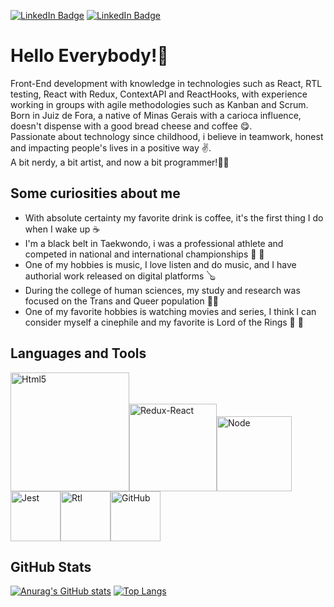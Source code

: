 [![LinkedIn Badge](https://img.shields.io/badge/-Linkedin-blue?style=flat-square&logo=Linkedin&logoColor=white&link=https://www.linkedin.com/in/lucasbarbosa123/)](https://www.linkedin.com/in/lucasbarbosa123/)
[![LinkedIn Badge](https://img.shields.io/badge/Gmail-D14836?style=flat-square&logo=gmail&logoColor=white&link=mailto:l.barbosatkd@gmail.com)](mailto:l.barbosatkd@gmail.com)


<h1>Hello Everybody!🖖</h1>

<p> Front-End development with knowledge in technologies such as React, RTL testing, React with Redux, ContextAPI and ReactHooks, with experience working in groups with agile methodologies such as Kanban and Scrum.
Born in Juiz de Fora, a native of Minas Gerais with a carioca influence, doesn't dispense with a good bread cheese  and coffee 😋. <br>Passionate about technology since childhood, i believe in teamwork, honest and impacting people's lives in a positive way ✌️. 
 <br>A bit nerdy, a bit artist, and now a bit programmer!🫰🚀</p>

<h2>Some curiosities about me</h2>

<ul>
  <li>With absolute certainty my favorite drink is coffee, it's the first thing I do when I wake up ☕</li>
  <li>I'm a black belt in Taekwondo, i was a professional athlete and competed in national and international championships 🥋 🏅</li>
  <li>One of my hobbies is music, I love listen and do music, and I have authorial work released on digital platforms 🪕</li>
  <li>During the college of human sciences, my study and research was focused on the Trans and Queer population 🏳️‍🌈 </li>
  <li>One of my favorite hobbies is watching movies and series, I think I can consider myself a cinephile and my favorite is Lord of the Rings 🎥 🧙</li>
  </ul>
  
  <h2>Languages and Tools</h2>
  
 
  
 <img alt="Html5" src="https://www.freepnglogos.com/uploads/html5-logo-png/html5-logo-best-web-design-psd-html-cms-development-ecommerce-6.png" width="190" heigth="190" /><img alt="Redux-React" src="https://media.licdn.com/dms/image/C4E12AQElvDkXzTw85g/article-cover_image-shrink_720_1280/0/1615427806393?e=2147483647&v=beta&t=EJXnS8HTpBtI4L9AT18g6Phe23uEazSCvKrepSn2LMA" width="140" heigth="140" /><img alt="Node" src="https://upload.wikimedia.org/wikipedia/commons/thumb/d/d9/Node.js_logo.svg/2560px-Node.js_logo.svg.png" width="120" heigth="120" /><img alt="Jest" src="https://miro.medium.com/max/600/1*i37IyHf6vnhqWIA9osxU3w.png" width="80" heigth="80" /><img alt="Rtl" src="https://testing-library.com/img/octopus-128x128.png" width="80" heigth="80" /><img alt="GitHub" src="https://cdn-icons-png.flaticon.com/512/25/25231.png" width="80" heigth="80" />
 
 <h2>GitHub Stats</h2>
 
  [![Anurag's GitHub stats](https://github-readme-stats.vercel.app/api?username=LucasBarbosaDaSilva)](https://github.com/LucasBarbosaDaSilva/github-readme-stats)
  [![Top Langs](https://github-readme-stats.vercel.app/api/top-langs/?username=LucasBarbosaDaSilva&layout=compact)](https://github.com/LucasBarbosaDaSilva/github-readme-stats)
  
